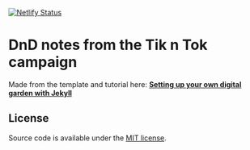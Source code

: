 [![Netlify Status](https://api.netlify.com/api/v1/badges/2ebaddc7-204c-461d-9a3c-30b59b705d44/deploy-status)](https://app.netlify.com/sites/tikntokjournal/deploys)

# DnD notes from the Tik n Tok campaign

Made from the template and tutorial here: **[Setting up your own digital garden with Jekyll](https://maximevaillancourt.com/blog/setting-up-your-own-digital-garden-with-jekyll)**

## License

Source code is available under the [MIT license](LICENSE.md).

